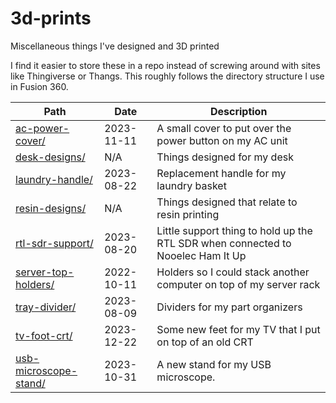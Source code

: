 # 3d-prints

Miscellaneous things I've designed and 3D printed

I find it easier to store these in a repo instead of screwing around with sites like Thingiverse or Thangs.
This roughly follows the directory structure I use in Fusion 360.

| Path                                                   | Date       | Description  |
| ------------------------------------------------------ | ---------- | ------------ |
| [ac-power-cover/](./ac-power-cover/)                   | 2023-11-11 | A small cover to put over the power button on my AC unit |
| [desk-designs/](./desk-designs/)                       | N/A        | Things designed for my desk |
| [laundry-handle/](./laundry-handle/)                   | 2023-08-22 | Replacement handle for my laundry basket |
| [resin-designs/](./resin-designs/)                     | N/A        | Things designed that relate to resin printing |
| [rtl-sdr-support/](./rtl-sdr-support/)                 | 2023-08-20 | Little support thing to hold up the RTL SDR when connected to Nooelec Ham It Up |
| [server-top-holders/](./server-top-holders/)           | 2022-10-11 | Holders so I could stack another computer on top of my server rack |
| [tray-divider/](./tray-divider/)                       | 2023-08-09 | Dividers for my part organizers |
| [tv-foot-crt/](./tv-foot-crt/)                         | 2023-12-22 | Some new feet for my TV that I put on top of an old CRT |
| [usb-microscope-stand/](./usb-microscope-stand/)       | 2023-10-31 | A new stand for my USB microscope. |
